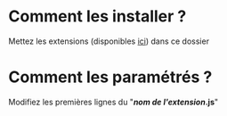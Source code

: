 # Comment les installer ?

Mettez les extensions (disponibles <a href="https://github.com/minecraftenno/Extensions-Skily">ici</a>) dans ce dossier

# Comment les paramétrés ? 

Modifiez les premières lignes du "<strong>*nom de l'extension*.js</strong>"
